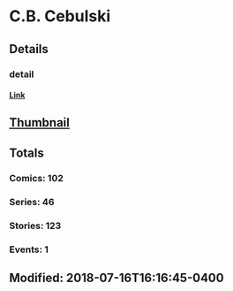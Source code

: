 # C.B.  Cebulski 
## Details
### detail
#### [Link](http://marvel.com/comics/creators/12574/cb_cebulski?utm_campaign=apiRef&utm_source=225578a89fc76f3d20fbffda5d17a88d)
## [Thumbnail](http://i.annihil.us/u/prod/marvel/i/mg/b/40/image_not_available.jpg)
## Totals
### Comics: 102
### Series: 46
### Stories: 123
### Events: 1
## Modified: 2018-07-16T16:16:45-0400